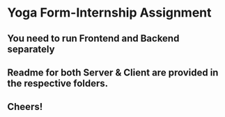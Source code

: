 # Yoga Form-Internship Assignment
## You need to run Frontend and Backend separately
## Readme for both Server & Client are provided in the respective folders.

## Cheers!
